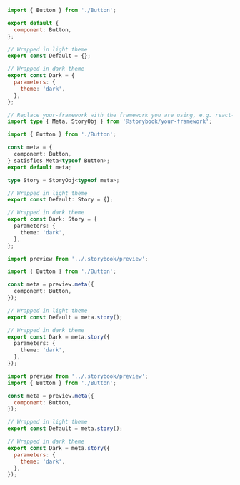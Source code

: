 ```js filename="Button.stories.js" renderer="react" language="js" tabTitle="CSF 3"
import { Button } from './Button';

export default {
  component: Button,
};

// Wrapped in light theme
export const Default = {};

// Wrapped in dark theme
export const Dark = {
  parameters: {
    theme: 'dark',
  },
};
```

```ts filename="Button.stories.ts" renderer="react" language="ts" tabTitle="CSF 3"
// Replace your-framework with the framework you are using, e.g. react-vite, nextjs, nextjs-vite, etc.
import type { Meta, StoryObj } from '@storybook/your-framework';

import { Button } from './Button';

const meta = {
  component: Button,
} satisfies Meta<typeof Button>;
export default meta;

type Story = StoryObj<typeof meta>;

// Wrapped in light theme
export const Default: Story = {};

// Wrapped in dark theme
export const Dark: Story = {
  parameters: {
    theme: 'dark',
  },
};
```

```ts filename="Button.stories.ts" renderer="react" language="ts" tabTitle="CSF Next 🧪"
import preview from '../.storybook/preview';

import { Button } from './Button';

const meta = preview.meta({
  component: Button,
});

// Wrapped in light theme
export const Default = meta.story();

// Wrapped in dark theme
export const Dark = meta.story({
  parameters: {
    theme: 'dark',
  },
});
```

<!-- JS snippets still needed while providing both CSF 3 & Next -->

```js filename="Button.stories.js" renderer="react" language="js" tabTitle="CSF Next 🧪"
import preview from '../.storybook/preview';
import { Button } from './Button';

const meta = preview.meta({
  component: Button,
});

// Wrapped in light theme
export const Default = meta.story();

// Wrapped in dark theme
export const Dark = meta.story({
  parameters: {
    theme: 'dark',
  },
});
```
